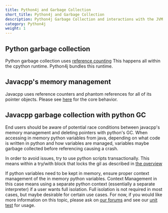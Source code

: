 ```yaml
---
title: Python4j and Garbage Collection
short_title: Python4j and Garbage Collection
description: Python4j Garbage Collection and interactions with the JVM
category: Python4j
weight: 1
---
```


## Python garbage collection

Python garbage collection uses [reference counting](https://devguide.python.org/garbage_collector/)
This happens all within the cpython runtime. Python4j bundles this runtime.

## Javacpp's memory management

Javacpp uses reference counters and phantom references for all of its pointer objects. Please see [here](https://github.com/bytedeco/javacpp/blob/master/src/main/java/org/bytedeco/javacpp/Pointer.java#L282)
for the core behavior. 

## Javacpp garbage collection with python GC

End users should be aware of potential race conditions between javacpp's memory management and deleting pointers with python's GC. When accessing in memory python variables from java, depending on what code is written in python and how variables are managed, variables maybe garbage collected before referencing causing a crash.

In order to avoid issues, try to use python scripts transactionally. This means within a try/with block
that locks the gil as described in [the overview](../overview)

If python variables need to be kept in memory, ensure proper context management of the in memory python variables. Context Management in this case means using a separate python context (essentially a separate interpreter) if a user wants full isolation.
Full isolation is not required in most cases, but maybe desirable for certain use cases.
For now, if you would like more information on this topic, please ask on [our forums](https://community.konduit.ai/) and see our [unit test](https://github.com/eclipse/deeplearning4j/blob/master/python4j/python4j-core/src/test/java/PythonContextManagerTest.java#L48)
for usage.



